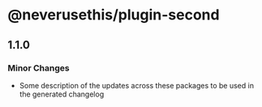 # @neverusethis/plugin-second

## 1.1.0
### Minor Changes

- Some description of the updates across these packages to be used in the generated changelog
